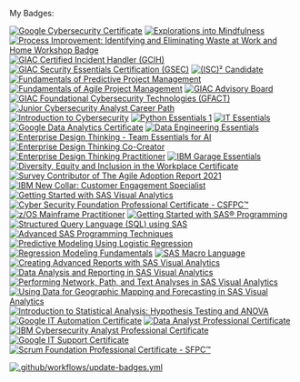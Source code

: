 My Badges:

<!--START_SECTION:badges-->
[![Google Cybersecurity Certificate](https://images.credly.com/size/110x110/images/0bf0f2da-a699-4c82-82e2-56dcf1f2e1c7/image.png)](http://www.credly.com/badges/26388c15-aacf-4e62-b4fe-c0770bce3eec "Google Cybersecurity Certificate")
[![Explorations into Mindfulness](https://images.credly.com/size/110x110/images/6599523a-e811-4775-b037-c4c1417b0b4e/Explorations_into_Mindfulness.png)](http://www.credly.com/badges/2e7ac66f-e113-4764-b14b-8ab154a08431 "Explorations into Mindfulness")
[![Process Improvement: Identifying and Eliminating Waste at Work and Home Workshop Badge](https://images.credly.com/size/110x110/images/6ce05aec-b329-4b04-ad01-a9d1fb681ff4/image.png)](http://www.credly.com/badges/edc880c6-8c8f-46a8-8c19-d611204c160d "Process Improvement: Identifying and Eliminating Waste at Work and Home Workshop Badge")
[![GIAC Certified Incident Handler (GCIH)](https://images.credly.com/size/110x110/images/c3e2745b-2f30-4e6b-9290-f7557a705181/image.png)](http://www.credly.com/badges/7932954c-65d8-4b1c-926c-eb7dbd0e0781 "GIAC Certified Incident Handler (GCIH)")
[![GIAC Security Essentials Certification (GSEC)](https://images.credly.com/size/110x110/images/8e6bde54-8a33-4ec0-9d70-90fcde581bcf/image.png)](http://www.credly.com/badges/a4de2f58-5546-4ed9-8eaa-79052c2eb430 "GIAC Security Essentials Certification (GSEC)")
[![(ISC)² Candidate](https://images.credly.com/size/110x110/images/3829db50-49a8-4f30-85c5-639ffc4a7b2f/image.png)](http://www.credly.com/badges/9b87dd4c-b063-4f46-ab08-0b3d9cb5d7ba "(ISC)² Candidate")
[![Fundamentals of Predictive Project Management](https://images.credly.com/size/110x110/images/37f7183c-9a25-4c72-916d-0c21572f5875/image.png)](http://www.credly.com/badges/807e50b4-2aa6-4740-bf09-c172eaf7e7ed "Fundamentals of Predictive Project Management")
[![Fundamentals of Agile Project Management](https://images.credly.com/size/110x110/images/2677386a-c65f-4d4d-89f2-5b0babbc77d2/KickoffAgileBadge.png)](http://www.credly.com/badges/9d63e940-7011-4fe5-b5e3-bbb21c1898e5 "Fundamentals of Agile Project Management")
[![GIAC Advisory Board](https://images.credly.com/size/110x110/images/efd77bd2-ab34-4323-b427-47b3e7136029/image.png)](http://www.credly.com/badges/64215a65-32f3-4b3b-bbc6-b9bea28ec885 "GIAC Advisory Board")
[![GIAC Foundational Cybersecurity Technologies (GFACT)](https://images.credly.com/size/110x110/images/2d9b3293-9295-4ac3-a326-1bb7013225a4/image.png)](http://www.credly.com/badges/d36ccf57-1518-4dab-a65c-381adb01d36c "GIAC Foundational Cybersecurity Technologies (GFACT)")
[![Junior Cybersecurity Analyst Career Path](https://images.credly.com/size/110x110/images/e6a19c62-66b3-4856-a00f-9a8e167d7b66/image.png)](http://www.credly.com/badges/f75ffc31-55a7-433c-ad76-99be635d0cc7 "Junior Cybersecurity Analyst Career Path")
[![Introduction to Cybersecurity](https://images.credly.com/size/110x110/images/af8c6b4e-fc31-47c4-8dcb-eb7a2065dc5b/I2CS__1_.png)](http://www.credly.com/badges/fe40e14a-e754-4cfb-8fb9-2bd482d3258d "Introduction to Cybersecurity")
[![Python Essentials 1](https://images.credly.com/size/110x110/images/68c0b94d-f6ac-40b1-a0e0-921439eb092e/image.png)](http://www.credly.com/badges/4ec41bbe-2833-462c-b521-d93dde023b84 "Python Essentials 1")
[![IT Essentials](https://images.credly.com/size/110x110/images/04e8034c-81f5-4f7f-ab23-e8b428c31ce9/ITE.png)](http://www.credly.com/badges/ad45c0da-5b28-4a47-8dc2-60374a103cb6 "IT Essentials")
[![Google Data Analytics Certificate](https://images.credly.com/size/110x110/images/d41de2b7-cbc2-47ec-bcf1-ebecbe83872f/GCC_badge_DA_1000x1000.png)](http://www.credly.com/badges/71400e2b-4fc5-4fc3-a498-1a85a4f2750e "Google Data Analytics Certificate")
[![Data Engineering Essentials](https://images.credly.com/size/110x110/images/412aaa80-56ba-4180-ad89-32427a644e95/Data_Engineering_Essentials.png)](http://www.credly.com/badges/a049bff6-a07e-402a-bd6f-774dd0c099d4 "Data Engineering Essentials")
[![Enterprise Design Thinking - Team Essentials for AI](https://images.credly.com/size/110x110/images/09f644d1-eed2-4279-bc49-1e26cddc9d3d/Team_Essentials.png)](http://www.credly.com/badges/9edf4a32-a5b5-47e1-bd11-b4cc079de40a "Enterprise Design Thinking - Team Essentials for AI")
[![Enterprise Design Thinking Co-Creator](https://images.credly.com/size/110x110/images/2700b813-82b8-4232-9b36-5dcd5cd24584/Badges_v8-08_Co-Creator.png)](http://www.credly.com/badges/3c9c6ba9-75d2-42b4-abf3-723696f51329 "Enterprise Design Thinking Co-Creator")
[![Enterprise Design Thinking Practitioner](https://images.credly.com/size/110x110/images/bc08972c-3c7d-4b99-82a0-c94bcca36674/Badges_v8-07_Practitioner.png)](http://www.credly.com/badges/03d10168-c12b-4001-8d1d-40d09ad5e1ca "Enterprise Design Thinking Practitioner")
[![IBM Garage Essentials](https://images.credly.com/size/110x110/images/fb718a87-6d0d-4a6d-8068-677f1bec78f2/IBM_Garage_Essentials.png)](http://www.credly.com/badges/d833898b-6a50-4cbd-9d90-23972675d1da "IBM Garage Essentials")
[![Diversity, Equity and Inclusion in the Workplace Certificate](https://images.credly.com/size/110x110/images/f5d823b4-b3d7-420d-bb92-646c0b6eb357/muma-diversity-equity-inclusion-badge.png)](http://www.credly.com/badges/069307c9-9f39-449e-8b03-71850d540240 "Diversity, Equity and Inclusion in the Workplace Certificate")
[![Survey Contributor of The Agile Adoption Report 2021](https://images.credly.com/size/110x110/images/bdba008b-3905-40c0-8f2c-52a803b0d4a7/CertiProf-Agile-Adoption-Report-Survey-Contributor.png)](http://www.credly.com/badges/4972e458-b6c7-4e1e-982c-c3683c848b5a "Survey Contributor of The Agile Adoption Report 2021")
[![IBM New Collar: Customer Engagement Specialist](https://images.credly.com/size/110x110/images/29dc8bfc-83f4-4bfe-baa3-6d4f7f0fd95c/New_Collar_Certificate_-_Cust_Engage_Specialist.png)](http://www.credly.com/badges/cb11765e-fe8d-4821-8f7f-2f0460eda2f9 "IBM New Collar: Customer Engagement Specialist")
[![Getting Started with SAS Visual Analytics](https://images.credly.com/size/110x110/images/63fc8e6e-3625-4fef-be2c-ffd7eeffa4b1/90819_badges_Learn_CourseraCoBrand_BusinessIntell.png)](http://www.credly.com/badges/147afa8a-70c1-4a9b-9226-67d81ba288a6 "Getting Started with SAS Visual Analytics")
[![Cyber Security Foundation Professional Certificate - CSFPC™](https://images.credly.com/size/110x110/images/8a0fb550-4d51-41d0-be50-6c1f54526539/Cybersecurity-Foundation-Professional-Certificate-CSFPC.png)](http://www.credly.com/badges/0304c57e-d885-4022-a237-542154ca40b0 "Cyber Security Foundation Professional Certificate - CSFPC™")
[![z/OS Mainframe Practitioner](https://images.credly.com/size/110x110/images/8eaba78b-0471-4846-b928-f02bff2dda16/Professional_Certificate_-_zOS_Mainframe_Practitoner.png)](http://www.credly.com/badges/47e57cdb-ed96-4f92-a6c4-a8e57968f835 "z/OS Mainframe Practitioner")
[![Getting Started with SAS® Programming](https://images.credly.com/size/110x110/images/34a57cf3-a492-4946-ad20-7ca15caa548c/90819_badges_Learn_CourseraCoBrand_Programming.png)](http://www.credly.com/badges/8f883f8c-2ef8-4d28-8f9c-04ef516b454f "Getting Started with SAS® Programming")
[![Structured Query Language (SQL) using SAS](https://images.credly.com/size/110x110/images/aefdb3dd-2483-4347-89c2-a51bbef00198/90819_badges_Learn_CourseraCoBrand_Programming.png)](http://www.credly.com/badges/0361dd3c-a06c-4f25-a282-755b3db963bb "Structured Query Language (SQL) using SAS")
[![Advanced SAS Programming Techniques](https://images.credly.com/size/110x110/images/16adb63e-4cec-41c0-a890-b114c8c08560/90819_badges_Learn_CourseraCoBrand_Programming.png)](http://www.credly.com/badges/8d7fbe25-b76c-4799-91eb-e99a3b20042f "Advanced SAS Programming Techniques")
[![Predictive Modeling Using Logistic Regression](https://images.credly.com/size/110x110/images/e57ca8ff-f013-45a1-bf83-eed6909fdc56/90819_badges_Learn_CourseraCoBrand_AdvAnalytics.png)](http://www.credly.com/badges/86df95bd-e416-4020-890e-fab63814f047 "Predictive Modeling Using Logistic Regression")
[![Regression Modeling Fundamentals](https://images.credly.com/size/110x110/images/6800b5cb-7e1e-494a-9de5-4762959eccd7/90819_badges_Learn_CourseraCoBrand_AdvAnalytics.png)](http://www.credly.com/badges/5603b72b-4b04-4b80-8381-31b728f1a308 "Regression Modeling Fundamentals")
[![SAS Macro Language](https://images.credly.com/size/110x110/images/01cf2d30-f01b-49ad-ab27-c51f023c2a03/90819_badges_Learn_CourseraCoBrand_Programming.png)](http://www.credly.com/badges/99f363d7-6422-4477-bf69-46001ad74794 "SAS Macro Language")
[![Creating Advanced Reports with SAS Visual Analytics](https://images.credly.com/size/110x110/images/f204a571-5052-4cd2-9bb8-475965979c37/90819_badges_Learn_CourseraCoBrand_BusinessIntell.png)](http://www.credly.com/badges/615ebcfc-523f-42a4-9f0e-b5c6aec1f6e3 "Creating Advanced Reports with SAS Visual Analytics")
[![Data Analysis and Reporting in SAS Visual Analytics](https://images.credly.com/size/110x110/images/d9844d58-5c12-4137-a755-ffde1d818237/90819_badges_Learn_CourseraCoBrand_BusinessIntell.png)](http://www.credly.com/badges/9514193c-82de-404c-9a12-b5c4feb15099 "Data Analysis and Reporting in SAS Visual Analytics")
[![Performing Network, Path, and Text Analyses in SAS Visual Analytics](https://images.credly.com/size/110x110/images/97e7db84-cf74-4c11-be23-e7c1749ab08d/90819_badges_Learn_CourseraCoBrand_BusinessIntell.png)](http://www.credly.com/badges/043d0eff-be1b-4d9a-9bad-821b2f7dca3a "Performing Network, Path, and Text Analyses in SAS Visual Analytics")
[![Using Data for Geographic Mapping and Forecasting in SAS Visual Analytics](https://images.credly.com/size/110x110/images/0e982243-0cb0-4472-8a2d-063a0b411af3/90819_badges_Learn_CourseraCoBrand_BusinessIntell.png)](http://www.credly.com/badges/737774ec-469a-4bb0-a23d-c2a4f156d1e4 "Using Data for Geographic Mapping and Forecasting in SAS Visual Analytics")
[![Introduction to Statistical Analysis: Hypothesis Testing and ANOVA](https://images.credly.com/size/110x110/images/512ebc44-eb4a-428f-a96a-1951880c6d2a/90819_badges_Learn_CourseraCoBrand_AdvAnalytics.png)](http://www.credly.com/badges/93fb3ad5-5184-4fee-a7f6-f767000e3905 "Introduction to Statistical Analysis: Hypothesis Testing and ANOVA")
[![Google IT Automation Certificate](https://images.credly.com/size/110x110/images/efbdc0d6-b46e-4e3c-8cf8-2314d8a5b971/GCC_badge_python_1000x1000.png)](http://www.credly.com/badges/1d77615c-3004-4a97-b521-cb774eb05ef9 "Google IT Automation Certificate")
[![Data Analyst Professional Certificate](https://images.credly.com/size/110x110/images/2e9770bd-020f-4435-99c2-89b2403467a4/Professional_Certificate_-_Data_Analyst.png)](http://www.credly.com/badges/0479bda9-8cf7-456f-98f6-359b300e3a04 "Data Analyst Professional Certificate")
[![IBM Cybersecurity Analyst Professional Certificate](https://images.credly.com/size/110x110/images/a850079a-75bb-41e1-adae-dedfabcf597c/Professional_Certificate_-_IBM_Cybersecurity_Analyst.png)](http://www.credly.com/badges/8a3de383-34ae-4b93-8658-ee29cc2c1ede "IBM Cybersecurity Analyst Professional Certificate")
[![Google IT Support Certificate](https://images.credly.com/size/110x110/images/ae2f5bae-b110-4ea1-8e26-77cf5f76c81e/GCC_badge_IT_Support_1000x1000.png)](http://www.credly.com/badges/c22e441e-f40d-472a-8709-de7618930f0e "Google IT Support Certificate")
[![Scrum Foundation Professional Certificate - SFPC™](https://images.credly.com/size/110x110/images/3be57d7c-55de-4119-9ca9-738e20c0fae0/Scrum-Foundation-Professional-Certificate-SFPC-2021_.png)](http://www.credly.com/badges/bf04419b-6826-4814-a40e-02d5d8f5e5f5 "Scrum Foundation Professional Certificate - SFPC™")
<!--END_SECTION:badges-->
[![.github/workflows/update-badges.yml](https://github.com/CharlesWLudwig/CharlesWLudwig/actions/workflows/update-badges.yml/badge.svg?event=schedule)](https://github.com/CharlesWLudwig/CharlesWLudwig/actions/workflows/update-badges.yml)
